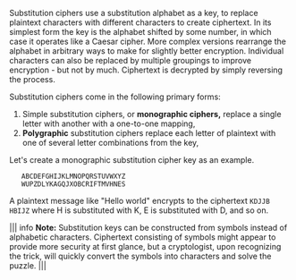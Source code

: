 Substitution ciphers use a substitution alphabet as a key, to replace plaintext characters with different characters to create ciphertext. In its simplest form the key is the alphabet shifted by some number, in which case it operates like a Caesar cipher. More complex versions rearrange the alphabet in arbitrary ways to make for slightly better encryption. Individual characters can also be replaced by multiple groupings to improve encryption - but not by much. Ciphertext is decrypted by simply reversing the process.

Substitution ciphers come in the following primary forms: 

1. Simple substitution ciphers, or **monographic ciphers,** replace a single letter with another with a one-to-one mapping,
2. **Polygraphic** substitution ciphers replace each letter of plaintext with one of several letter combinations from the key,

Let's create a monographic substitution cipher key as an example.

```
   ABCDEFGHIJKLMNOPQRSTUVWXYZ
   WUPZDLYKAGQJXOBCRIFTMVHNES
   ```
 

A plaintext message like "Hello world" encrypts to the ciphertext `KDJJB HBIJZ` where H is substituted with K, E is substituted with D, and so on.


||| info
**Note:**
Substitution keys can be constructed from symbols instead of alphabetic characters. Ciphertext consisting of symbols might appear to provide more security at first glance, but a cryptologist, upon recognizing the trick, will quickly convert the symbols into characters and solve the puzzle.
|||